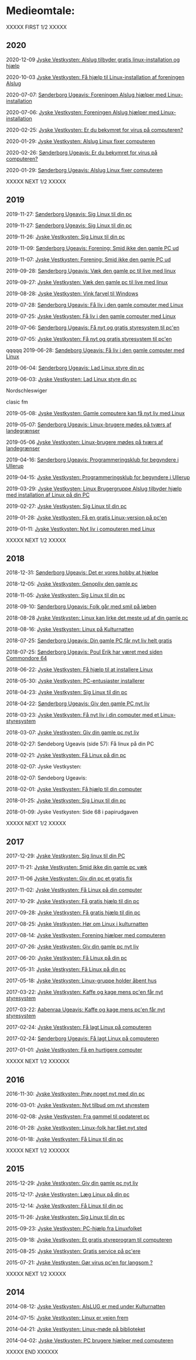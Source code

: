 # Medieomtale:

XXXXX FIRST 1/2 XXXXX

## 2020

2020-12-09 [Jyske Vestkysten: Alslug tilbyder gratis linux-installation og hjælp](https://jv.dk/artikel/alslug-tilbyder-gratis-linux-installation-og-hj%C3%A6lp)

2020-10-03 [Jyske Vestkysten: Få hjælp til Linux-installation af foreningen Alslug](https://jv.dk/artikel/f%C3%A5-hj%C3%A6lp-til-linux-installation-af-foreningen-alslug)

2020-07-07: [Sønderborg Ugeavis: Foreningen Alslug hjælper med Linux-installation](https://ugeavisen.dk/soenderborg/artikel/foreningen-alslug-hj%C3%A6lper-med-linux-installation-2020-7-7)

2020-07-06: [Jyske Vestkysten: Foreningen Alslug hjælper med Linux-installation](https://jv.dk/artikel/foreningen-alslug-hj%C3%A6lper-med-linux-installation)

2020-02-25: [Jyske Vestkysten: Er du bekymret for virus på computeren?](https://jv.dk/artikel/er-du-bekymret-for-virus-p%C3%A5-computeren)

2020-01-29: [Jyske Vestkysten: Alslug Linux fixer computeren](https://jv.dk/artikel/alslug-linux-fixer-computeren)

2020-02-26: [Sønderborg Ugeavis: Er du bekymret for virus på computeren?](https://ugeavisen.dk/soenderborg/artikel/er-du-bekymret-for-virus-p%C3%A5-computeren-2020-2-26)

2020-01-29: [Sønderborg Ugeavis: Alslug Linux fixer computeren](https://ugeavisen.dk/soenderborg/artikel/alslug-linux-fixer-computeren-2020-1-29)

XXXXX NEXT 1/2 XXXXX

## 2019

2019-11-27: [Sønderborg Ugeavis: Sig Linux til din pc](https://ugeavisen.dk/soenderborg/artikel/sig-linux-til-din-pc-2019-11-27(2))

2019-11-27: [Sønderborg Ugeavis: Sig Linux til din pc](https://ugeavisen.dk/soenderborg/artikel/sig-linux-til-din-pc-2019-11-27)

2019-11-26: [Jyske Vestkysten: Sig Linux til din pc](https://jv.dk/artikel/sig-linux-til-din-pc-2019-11-26)

2019-11-09: [Sønderborg Ugeavis: Forening: Smid ikke den gamle PC ud](https://ugeavisen.dk/soenderborg/artikel/forening-smid-ikke-den-gamle-pc-ud-2019-11-9)

2019-11-07: [Jyske Vestkysten: Forening: Smid ikke den gamle PC ud](https://jv.dk/artikel/forening-smid-ikke-den-gamle-pc-ud)

2019-09-28: [Sønderborg Ugeavis: Væk den gamle pc til live med linux](https://ugeavisen.dk/soenderborg/artikel/v%C3%A6k-den-gamle-pc-til-live-med-linux-2019-9-28)

2019-09-27: [Jyske Vestkysten: Væk den gamle pc til live med linux](https://jv.dk/artikel/v%C3%A6k-den-gamle-pc-til-live-med-linux)

2019-08-28: [Jyske Vestkysten: Vink farvel til Windows](https://jv.dk/artikel/vink-farvel-til-windows)

2019-07-28: [Sønderborg Ugeavis: Få liv i den gamle computer med Linux](https://ugeavisen.dk/soenderborg/artikel/f%C3%A5-liv-i-den-gamle-computer-med-linux-2019-7-28)

2019-07-25: [Jyske Vestkysten: Få liv i den gamle computer med Linux](https://jv.dk/artikel/f%C3%A5-liv-i-den-gamle-computer-med-linux)

2019-07-06: [Sønderborg Ugeavis: Få nyt og gratis styresystem til pc'en](https://ugeavisen.dk/soenderborg/artikel/f%C3%A5-nyt-og-gratis-styresystem-til-pc-en-2019-7-6)

2019-07-05: [Jyske Vestkysten: Få nyt og gratis styresystem til pc'en](https://jv.dk/artikel/f%C3%A5-nyt-og-gratis-styresystem-til-pc-en)

qqqqq 2019-06-28: [Søndeborg Ugeavis: Få liv i den gamle computer med Linux](https://www.ugeavisen-soenderborg.dk/soenderborg/Faa-liv-i-den-gamle-computer-med-Linux/artikel/406969)

2019-06-04: [Sønderborg Ugeavis: Lad Linux styre din pc](https://ugeavisen.dk/soenderborg/artikel/lad-linux-styre-din-pc-2019-6-4)

2019-06-03: [Jyske Vestkysten: Lad Linux styre din pc](https://jv.dk/artikel/lad-linux-styre-din-pc)

Nordschleswiger

clasic fm

2019-05-08: [Jyske Vestkysten: Gamle computere kan få nyt liv med Linux](https://jv.dk/artikel/gamle-computere-kan-f%C3%A5-nyt-liv-med-linux)

2019-05-07: [Sønderborg Ugeavis: Linux-brugere mødes på tværs af landegrænser](https://ugeavisen.dk/soenderborg/artikel/linux-brugere-m%C3%B8des-p%C3%A5-tv%C3%A6rs-af-landegr%C3%A6nser-2019)

2019-05-06 [Jyske Vestkysten: Linux-brugere mødes på tværs af landegrænser](https://jv.dk/artikel/linux-brugere-m%C3%B8des-p%C3%A5-tv%C3%A6rs-af-landegr%C3%A6nser)

2019-04-16: [Sønderborg Ugeavis: Programmeringsklub for begyndere i Ullerup](https://ugeavisen.dk/soenderborg/artikel/programmeringsklub-for-begyndere-i-ullerup-2019)

2019-04-15: [Jyske Vestkysten: Programmeringsklub for begyndere i Ullerup](https://jv.dk/artikel/programmeringsklub-for-begyndere-i-ullerup)

2019-03-29: [Jyske Vestkysten: Linux Brugergruppe Alslug tilbyder hjælp med installation af Linux på din PC](https://jv.dk/artikel/linux-brugergruppe-alslug-tilbyder-hj%C3%A6lp-med-installation-af-linux-p%C3%A5-din-pc)

2019-02-27: [Jyske Vestkysten: Sig Linux til din pc](https://jv.dk/artikel/sig-linux-til-din-pc)

2019-01-28: [Jyske Vestkysten: Få en gratis Linux-version på pc'en](https://jv.dk/artikel/f%C3%A5-en-gratis-linux-version-p%C3%A5-pc-en)

2019-01-11: [Jyske Vestkysten: Nyt liv i computeren med Linux](https://jv.dk/artikel/nyt-liv-i-computeren-med-linux)

XXXXX NEXT 1/2 XXXXX

## 2018

2018-12-31: [Sønderborg Ugeavis: Det er vores hobby at hjælpe](https://ugeavisen.dk/soenderborg/artikel/det-er-vores-hobby-at-hj%C3%A6lpe)

2018-12-05: [Jyske Vestkysten: Genopliv den gamle pc](https://jv.dk/artikel/genopliv-den-gamle-pc)

2018-11-05: [Jyske Vestkysten: Sig Linux til din pc](https://jv.dk/artikel/sig-linux-til-din-pc)

2018-09-10: [Sønderborg Ugeavis: Folk går med smil på læben](https://ugeavisen.dk/soenderborg/artikel/folk-g%C3%A5r-med-smil-p%C3%A5-l%C3%A6ben)

2018-08-28 [Jyske Vestkysten: Linux kan lirke det meste ud af din gamle pc](https://jv.dk/artikel/linux-kan-lirke-det-meste-ud-af-din-gamle-pc)

2018-08-16: [Jyske Vestkysten: Linux på Kulturnatten](https://jv.dk/artikel/linux-p%C3%A5-kulturnatten)

2018-07-25: [Sønderborg Ugeavis: Din gamle PC får nyt liv helt gratis](https://ugeavisen.dk/soenderborg/artikel/din-gamle-pc-f%C3%A5r-nyt-liv-helt-gratis)

2018-07-25: [Sønderborg Ugeavis: Poul Erik har været med siden Commondore 64](https://ugeavisen.dk/soenderborg/artikel/poul-erik-har-v%C3%A6ret-med-siden-commondore-64)

2018-06-22: [Jyske Vestkysten: Få hjælp til at installere Linux](https://jv.dk/artikel/f%C3%A5-hj%C3%A6lp-til-at-installere-linux)

2018-05-30: [Jyske Vestkysten: PC-entusiaster installerer](https://jv.dk/artikel/pc-entusiaster-installerer)

2018-04-23: [Jyske Vestkysten: Sig Linux til din pc](https://jv.dk/artikel/sig-linux-til-din-pc)

2018-04-22: [Sønderborg Ugeavis: Giv den gamle PC nyt liv](https://ugeavisen.dk/soenderborg/artikel/giv-den-gamle-pc-nyt-liv)

2018-03-23: [Jyske Vestkysten: Få nyt liv i din computer med et Linux-styresystem](https://jv.dk/artikel/f%C3%A5-nyt-liv-i-din-computer-med-et-linux-styresystem)

2018-03-07: [Jyske Vestkysten: Giv din gamle pc nyt liv](https://jv.dk/artikel/giv-din-gamle-pc-nyt-liv)

2018-02-27: Søndeborg Ugeavis (side 57): Få linux på din PC

2018-02-21: [Jyske Vestkysten: Få Linux på din pc](https://jv.dk/artikel/f%C3%A5-linux-p%C3%A5-din-pc)

2018-02-07: Jyske Vestkysten:

2018-02-07: Søndeborg Ugeavis:

2018-02-01: [Jyske Vestkysten: Få hjælp til din computer](https://jv.dk/artikel/f%C3%A5-hj%C3%A6lp-til-din-computer)

2018-01-25: [Jyske Vestkysten: Sig Linux til din pc](https://jv.dk/artikel/sig-linux-til-din-pc)

2018-01-09: Jyske Vestkysten: Side 68 i papirudgaven

XXXXX NEXT 1/2 XXXXX

## 2017

2017-12-29: [Jyske Vestkysten: Sig linux til din PC](https://www.jv.dk/soenderborg/Sig-linux-til-din-PC/artikel/2573177)

2017-11-21: [Jyske Vestkysten: Smid ikke din gamle pc væk](https://www.jv.dk/soenderborg/Smid-ikke-din-gamle-pc-vaek/artikel/2562585)

2017-11-06 [Jyske Vestkysten: Giv din pc et gratis fix](https://www.jv.dk/soenderborg/Giv-din-pc-et-gratis-fix/artikel/2557307)

2017-11-02: [Jyske Vestkysten: Få Linux på din computer](https://www.jv.dk/soenderborg/Faa-Linux-paa-din-computer/artikel/2555881)

2017-10-29: [Jyske Vestkysten: Få gratis hjælp til din pc](https://www.jv.dk/soenderborg/Faa-gratis-hjaelp-til-din-pc/artikel/2544386)

2017-09-28: [Jyske Vestkysten: Få gratis hjælp til din pc](https://jv.dk/artikel/f%C3%A5-gratis-hj%C3%A6lp-til-din-pc)

2017-08-25: [Jyske Vestkysten: Hør om Linux i kulturnatten](https://www.jv.dk/soenderborg/Hoer-om-Linux-i-kulturnatten/artikel/2533716)

2017-08-14: [Jyske Vestkysten: Forening hjælper med computeren](https://www.jv.dk/soenderborg/Forening-hjaelper-med-computeren/artikel/2530493)

2017-07-26: [Jyske Vestkysten: Giv din gamle pc nyt liv](https://www.jv.dk/soenderborg/Giv-din-gamle-pc-nyt-liv/artikel/2525624)

2017-06-20: [Jyske Vestkysten: Få Linux på din pc](https://www.jv.dk/soenderborg/Faa-Linux-paa-din-pc/artikel/2516532)

2017-05-31: [Jyske Vestkysten: Få Linux på din pc](https://www.jv.dk/soenderborg/Faa-Linux-paa-din-pc/artikel/2510775)

2017-05-18: [Jyske Vestkysten: Linux-gruppe holder åbent hus](https://www.jv.dk/soenderborg/Linux-gruppe-holder-aabent-hus/artikel/2507249)

2017-03-22: [Jyske Vestkysten: Kaffe og kage mens pc'en får nyt styresystem](https://www.jv.dk/aabenraa/Kaffe-og-kage-mens-pcen-faar-nyt-styresystem/artikel/2490413)

2017-03-22: [Aabenraa Ugeavis: Kaffe og kage mens pc'en får nyt styresystem](https://ugeavisen.dk/aabenraa/Kaffe-og-kage-mens-pcen-faar-nyt-styresystem/artikel/312593)

2017-02-24: [Jyske Vestkysten: Få lagt Linux på computeren](https://www.jv.dk/soenderborg/Faa-lagt-Linux-paa-computeren/artikel/2481890)

2017-02-24: [Sønderborg Ugeavis: Få lagt Linux på computeren](https://ugeavisen.dk/soenderborg/Faa-lagt-Linux-paa-computeren/artikel/308338)

2017-01-01: [Jyske Vestkysten: Få en hurtigere computer](https://www.jv.dk/soenderborg/Faa-en-hurtigere-computer/artikel/2455535)

XXXXX NEXT 1/2 XXXXXX

## 2016

2016-11-30: [Jyske Vestkysten: Prøv noget nyt med din pc](https://jv.dk/artikel/pr%C3%B8v-noget-nyt-med-din-pc)

2016-03-01: [Jyske Vestkysten: Nyt tilbud om nyt styrestem](https://jv.dk/artikel/nyt-tilbud-om-nyt-styrestem)

2016-02-08: [Jyske Vestkysten: Fra gammel til opdateret pc](https://jv.dk/artikel/fra-gammel-til-opdateret-pc)

2016-01-28: [Jyske Vestkysten: Linux-folk har fået nyt sted](https://jv.dk/artikel/linux-folk-har-f%C3%A5et-nyt-sted)

2016-01-18: [Jyske Vestkysten: Få Linux til din pc](https://jv.dk/artikel/f%C3%A5-linux-til-din-pc)

XXXXX NEXT 1/2 XXXXXX

## 2015

2015-12-29: [Jyske Vestkysten: Giv din gamle pc nyt liv](https://jv.dk/artikel/giv-din-gamle-pc-nyt-liv)

2015-12-17: [Jyske Vestkysten: Læg Linux på din pc](https://jv.dk/artikel/l%C3%A6g-linux-p%C3%A5-din-pc)

2015-12-14: [Jyske Vestkysten: Få Linux til din pc](https://jv.dk/artikel/f%C3%A5-linux-til-din-pc)

2015-11-26: [Jyske Vestkysten: Sig Linux til din pc](https://jv.dk/artikel/sig-linux-til-din-pc)

2015-09-23: [Jyske Vestkysten: PC-hjælp fra Linuxfolket](https://jv.dk/artikel/pc-hj%C3%A6lp-fra-linuxfolket)

2015-09-18: [Jyske Vestkysten: Et gratis styreprogram til computeren](https://jv.dk/artikel/et-gratis-styreprogram-til-computeren)

2015-08-25: [Jyske Vestkysten: Gratis service på pc'ere](https://jv.dk/artikel/gratis-service-p%C3%A5-pc-ere)

2015-07-21: [Jyske Vestkysten: Gør virus pc'en for langsom ?](https://jv.dk/artikel/g%C3%B8r-virus-pc-en-for-langsom)

XXXXX NEXT 1/2 XXXXX

## 2014

2014-08-12: [Jyske Vestkysten: AlsLUG er med under Kulturnatten](https://jv.dk/artikel/alslug-er-med-under-kulturnatten)

2014-07-15: [Jyske Vestkysten: Linux er vejen frem](https://jv.dk/artikel/linux-er-vejen-frem)

2014-04-21: [Jyske Vestkysten: Linux-møde på biblioteket](https://jv.dk/artikel/linux-m%C3%B8de-p%C3%A5-biblioteket)

2014-04-02: [Jyske Vestkysten: PC brugere hjælper med computeren](https://jv.dk/artikel/pc-brugere-hj%C3%A6lper-med-computeren)

XXXXX END XXXXXX
